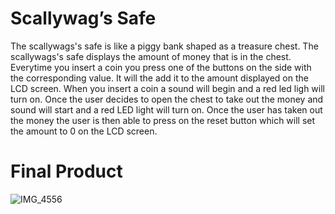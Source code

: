 # Scallywag’s Safe

The scallywags's safe is like a piggy bank shaped as a treasure chest. The scallywags's safe displays the amount of money that is in the chest. Everytime you insert a coin you press one of the buttons on the side with the corresponding value. It will the add it to the amount displayed on the LCD screen. When you insert a coin a sound will begin and a red led ligh will turn on. Once the user decides to open the chest to take out the money and sound will start and a red LED light will turn on. Once the user has taken out the money the user is then able to press on the reset button which will set the amount to 0 on the LCD screen. 

# Final Product
![IMG_4556](https://github.com/kate-pla/Treasure-Bank/assets/115516204/4ce6b781-a382-4a09-a633-df2406d1e1bf)
